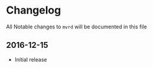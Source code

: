 # Changelog

All Notable changes to `mvrd` will be documented in this file

## 2016-12-15
- Initial release